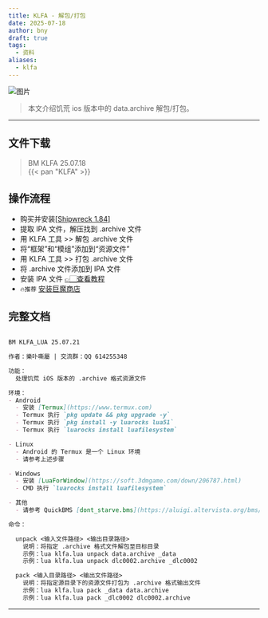 ```yaml
---
title: KLFA - 解包/打包
date: 2025-07-18
author: bny
draft: true
tags:
  - 资料
aliases:
  - klfa
---
```


![图片](/img/Image_1752847449499.jpg)

> 本文介绍饥荒 ios 版本中的 data.archive 解包/打包。

- - -

## 文件下载

> BM KLFA 25.07.18  
{{< pan "KLFA" >}}  

## 操作流程
- 购买并安装[[Shipwreck 1.84]](https://apps.apple.com/us/app/dont-starve-shipwrecked/id1147297267?l=zh)
- 提取 IPA 文件，解压找到 .archive 文件
- 用 KLFA 工具 >> 解包 .archive 文件
- 将“框架”和“模组”添加到“资源文件”
- 用 KLFA 工具 >> 打包 .archive 文件
- 将 .archive 文件添加到 IPA 文件
- 安装 IPA 文件 [👉🏻查看教程](https://ipa.store/install)
- `🔥推荐` [安装巨魔商店](/posts/trollstore)

## 完整文档

``` md

BM KLFA_LUA 25.07.21

作者：樂卟嘶屬 | 交流群：QQ 614255348

功能：
  处理饥荒 iOS 版本的 .archive 格式资源文件

环境：
- Android
  - 安装 [Termux](https://www.termux.com)
  - Termux 执行 `pkg update && pkg upgrade -y`
  - Termux 执行 `pkg install -y luarocks lua51`
  - Termux 执行 `luarocks install luafilesystem`

- Linux
  - Android 的 Termux 是一个 Linux 环境
  - 请参考上述步骤

- Windows
  - 安装 [LuaForWindow](https://soft.3dmgame.com/down/206787.html)
  - CMD 执行 `luarocks install luafilesystem`

- 其他
  - 请参考 QuickBMS [dont_starve.bms](https://aluigi.altervista.org/bms/dont_starve.bms) ，自行编写解包/打包工具。

命令：

  unpack <输入文件路径> <输出目录路径>
    说明：将指定 .archive 格式文件解包至目标目录
    示例：lua klfa.lua unpack data.archive _data
    示例：lua klfa.lua unpack dlc0002.archive _dlc0002

  pack <输入目录路径> <输出文件路径>
    说明：将指定源目录下的资源文件打包为 .archive 格式输出文件
    示例：lua klfa.lua pack _data data.archive
    示例：lua klfa.lua pack _dlc0002 dlc0002.archive


```



---

[注释]: {{<reward-button>}}

